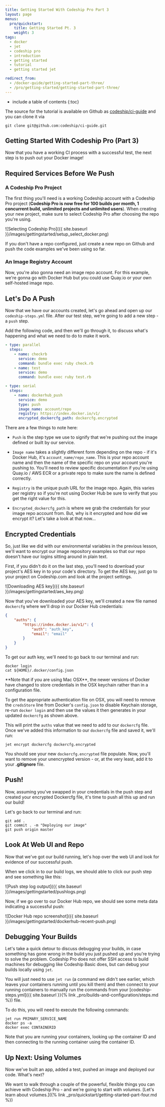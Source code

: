 ```yaml
---
title: Getting Started With Codeship Pro Part 3
layout: page
menus:
  pro/quickstart:
    title: Getting Started Pt. 3
    weight: 3
tags:
  - docker
  - jet
  - codeship pro
  - introduction
  - getting started
  - tutorial
  - getting started jet

redirect_from:
  - /docker-guide/getting-started-part-three/
  - /pro/getting-started/getting-started-part-three/
---
```


* include a table of contents
{:toc}

The source for the tutorial is available on Github as [codeship/ci-guide](https://github.com/codeship/ci-guide/) and you can clone it via

```shell
git clone git@github.com:codeship/ci-guide.git
```

## Getting Started With Codeship Pro (Part 3)

Now that you have a working CI process with a successful test, the next step is to push out your Docker image!

## Required Services Before We Push

### A Codeship Pro Project

The first thing you'll need is a working Codeship account with a Codeship Pro project (**Codeship Pro is now free for 100 builds per month, 1 concurrent build, unlimited projects and unlimited users**).
When creating your new project, make sure to select Codeship Pro after choosing the repo you're using.

![Selecting Codeship Pro]({{ site.baseurl }}/images/gettingstarted/setup_select_docker.png)

If you don't have a repo configured, just create a new repo on Github and push the code examples we've been using so far.

### An Image Registry Account

Now, you're also gonna need an image repo account. For this example, we're gonna go with Docker Hub but you could use Quay.io or your own self-hosted image repo.

## Let's Do A Push

Now that we have our accounts created, let's go ahead and open up our `codeship-steps.yml` file. After our test step, we're going to add a new step - a `push` step.

Add the following code, and then we'll go through it, to discuss what's happening and what we need to do to make it work.

```yaml
- type: parallel
  steps:
    - name: checkrb
      service: demo
      command: bundle exec ruby check.rb
    - name: test
      service: demo
      command: bundle exec ruby test.rb

- type: serial
  steps:
    - name: dockerhub_push
      service: demo
      type: push
      image_name: account/repo
      registry: https://index.docker.io/v1/
      encrypted_dockercfg_path: dockercfg.encrypted
```

There are a few things to note here:

* `Push` is the step type we use to signify that we're pushing out the image defined or built by our service.

* `Image name` takes a slightly different form depending on the repo - if it's Docker Hub, it's `account_name/repo_name`. This is your repo account name and then the name of the specific repo on your account you're pushing to. You'll need to review specific documentation if you're using Quay.io / AWS ECR or a private repo to make sure the name is defined correctly.

* `Registry` is the unique push URL for the image repo. Again, this varies per registry so if you're not using Docker Hub be sure to verify that you get the right value for this.

* `Encrypted_dockercfg_path` is where we grab the credentials for your image repo account from. But, why is it encrypted and how did we encrypt it? Let's take a look at that now...

## Encrypted Credentials

So, just like we did with our environmental variables in the previous lesson, we'll want to encrypt our image repository examples so that our repo doesn't have our logins sitting around in plain text.

First, if you didn't do it on the last step, you'll need to download your project's AES key in to your code's directory. To get the AES key, just go to your project on Codeship.com and look at the project settings.

![Downloading AES key]({{ site.baseurl }}/images/gettingstarted/aes_key.png)

Now that you've downloaded your AES key, we'll created a new file named `dockercfg` where we'll drop in our Docker Hub credentials:

```json
{
	"auths": {
		"https://index.docker.io/v1/": {
			"auth": "auth_key",
			"email": "email"
		}
	}
}
```

To get our auth key, we'll need to go back to our terminal and run:

```shell
docker login
cat ${HOME}/.docker/config.json
```

<div class="info-block">
**Note that if you are using Mac OSX**, the newer versions of Docker have changed to store credentials in the OSX keychain rather than in a configuration file.

To get the appropriate authentication file on OSX, you will need to remove the `credsStore` line from Docker's `config.json` to disable Keychain storage, re-run `docker login` and then use the values it then generates in your updated `dockercfg` as shown above.
</div>

This will print the `auths` value that we need to add to our `dockercfg` file. Once we've added this information to our `dockercfg` file and saved it, we'll run:

```shell
jet encrypt dockercfg dockercfg.encrypted
```

You should see your new `dockercfg.encrypted` file populate. Now, you'll want to remove your unencrypted version - or, at the very least, add it to your **.gitignore** file.

## Push!

Now, assuming you've swapped in your credentials in the push step and created your encrypted Dockercfg file, it's time to push all this up and run our build!

Let's go back to our terminal and run:

```shell
git add .
git commit . -m "Deploying our image"
git push origin master
```

## Look At Web UI and Repo

Now that we've got our build running, let's hop over the web UI and look for evidence of our successful push.

When we click in to our build logs, we should able to click our push step and see something like this:

![Push step log output]({{ site.baseurl }}/images/gettingstarted/pushlogs.png)

Now, if we go over to our Docker Hub repo, we should see some meta data indicating a successful push:

![Docker Hub repo screenshot]({{ site.baseurl }}/images/gettingstarted/dockerhub-recent-push.png)

## Debugging Your Builds

Let's take a quick detour to discuss debugging your builds, in case something has gone wrong in the build you just pushed up and you're trying to solve the problem. Codeship Pro does not offer SSH access to build machines for debugging like Codeship Basic does, but can debug your builds locally using `jet`.

You will just need to use `jet run` (a command we didn't see earlier, which leaves your containers running until you kill them) and then connect to your running containers to manually run the commands from your [codeship-steps.yml]({{ site.baseurl }}{% link _pro/builds-and-configuration/steps.md %}) file.

To do this, you will need to execute the following commands:

```shell
jet run PRIMARY_SERVICE_NAME
docker ps -a
docker exec CONTAINERID
```

Note that you are running your containers, looking up the container ID and then connecting to the running container using the container ID.

## Up Next: Using Volumes

Now we've built an app, added a test, pushed an image and deployed our code. What's next?

We want to walk through a couple of the powerful, flexible things you can achieve with Codeship Pro - and we're going to start with *volumes*. [Let's learn about volumes.]({% link _pro/quickstart/getting-started-part-four.md %})

